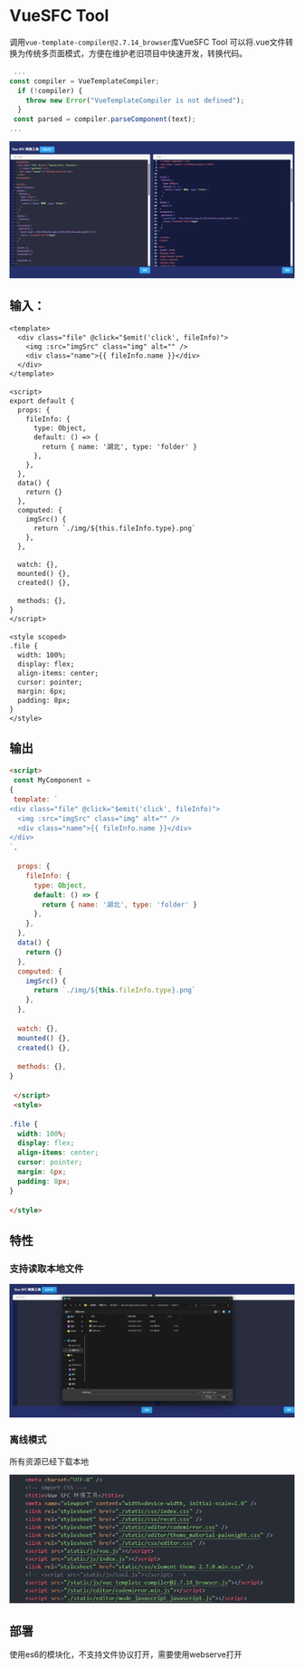 



# VueSFC Tool

调用`vue-template-compiler@2.7.14_browser`库VueSFC Tool 可以将.vue文件转换为传统多页面模式，方便在维护老旧项目中快速开发，转换代码。

```js
 ...
const compiler = VueTemplateCompiler;
  if (!compiler) {
    throw new Error("VueTemplateCompiler is not defined");
  }
 const parsed = compiler.parseComponent(text);
...
```



![image-20230901103137747](.imgs/image-20230901103137747.png)

## 输入：

```vue
<template>
  <div class="file" @click="$emit('click', fileInfo)">
    <img :src="imgSrc" class="img" alt="" />
    <div class="name">{{ fileInfo.name }}</div>
  </div>
</template>

<script>
export default {
  props: {
    fileInfo: {
      type: Object,
      default: () => {
        return { name: '湖北', type: 'folder' }
      },
    },
  },
  data() {
    return {}
  },
  computed: {
    imgSrc() {
      return `./img/${this.fileInfo.type}.png`
    },
  },

  watch: {},
  mounted() {},
  created() {},

  methods: {},
}
</script>

<style scoped>
.file {
  width: 100%;
  display: flex;
  align-items: center;
  cursor: pointer;
  margin: 6px;
  padding: 8px;
}
</style>

```

## 输出

```html <script> 
<script> 
 const MyComponent = 
{ 
 template: `
<div class="file" @click="$emit('click', fileInfo)">
  <img :src="imgSrc" class="img" alt="" />
  <div class="name">{{ fileInfo.name }}</div>
</div>
`, 
 
  props: {
    fileInfo: {
      type: Object,
      default: () => {
        return { name: '湖北', type: 'folder' }
      },
    },
  },
  data() {
    return {}
  },
  computed: {
    imgSrc() {
      return `./img/${this.fileInfo.type}.png`
    },
  },

  watch: {},
  mounted() {},
  created() {},

  methods: {},
}
 
 </script> 
 <style> 
 
.file {
  width: 100%;
  display: flex;
  align-items: center;
  cursor: pointer;
  margin: 6px;
  padding: 8px;
}
 
</style> 
```

## 特性

### 支持读取本地文件

![image-20230901103610706](.imgs/image-20230901103610706.png)

### 离线模式

所有资源已经下载本地

![image-20230901103707350](.imgs/image-20230901103707350.png)

## 部署

使用es6的模块化，不支持文件协议打开，需要使用webserve打开